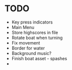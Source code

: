 # TODO

* Key press indicators
* Main Menu
* Store highscores in file
* Rotate boat when turning
* Fix movement
* Border for water
* Background music?
* Finish boat asset - spashes
* 